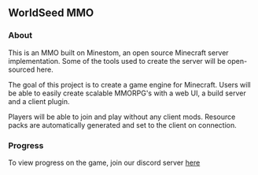 ## WorldSeed MMO

### About
This is an MMO built on Minestom, an open source Minecraft server implementation. Some of the tools used to create the server will be open-sourced here.

The goal of this project is to create a game engine for Minecraft. Users will be able to easily create scalable MMORPG's with a web UI, a build server and a client plugin.

Players will be able to join and play without any client mods. Resource packs are automatically generated and set to the client on connection.

### Progress
To view progress on the game, join our discord server [here](https://discord.com/invite/nwqKh4QWpy)
